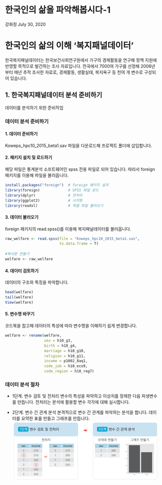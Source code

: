 한국인의 삶을 파악해봅시다-1
================
강화정
July 30, 2020

# 한국인의 삶의 이해 ‘복지패널데이터’

한국복지패널데이터는 한국보건사회연구원에서 가구의 경제활동을 연구해 정책 지원에 반영할 목적으로 발간하는 조사 자료입니다. 전국에서
7000여 가구를 선정해 2006년부터 매년 추적 조사한 자료로, 경제활동, 생활실태, 복지욕구 등 천여 개 변수로 구성되어
있습니다.

## 1\. 한국복지패널데이터 분석 준비하기

데이터를 분석하기 위한 준비작업

### 데이터 분석 준비하기

#### 1\. 데이터 준비하기

Koweps\_hpc10\_2015\_beta1.sav 파일을 다운로드해 프로젝트 폴더에 삽입합니다.

#### 2\. 패키지 설치 및 로드하기

해당 파일은 통계분석 소프트웨어인 spss 전용 파일로 되어 있습니다. 따라서 foreign 패키지를 이용해 파일을 불러옵니다.

``` r
install.packages("foreign")  # foreign 패키지 설치
library(foreign)             # SPSS 파일 로드
library(dplyr)               # 전처리
library(ggplot2)             # 시각화
library(readxl)              # 엑셀 파일 불러오기
```

#### 3\. 데이터 불러오기

foreign 패키지의 read.spss()를 이용해 복지패널데이터를 불러옵니다.

``` r
raw_welfare <- read.spss(file = "Koweps_hpc10_2015_beta1.sav",
                         to.data.frame = T)

#복사본 만들기
welfare <- raw_welfare
```

#### 4\. 데이터 검토하기

데이터의 구조와 특징을 파악합니다.

``` r
head(welfare)
tail(welfare)
View(welfare)
```

#### 5\. 변수명 바꾸기

코드북을 찹고해 데이터의 특성에 따라 변수명을 이해하기 쉽게 변경합니다.

``` r
welfare <- rename(welfare,
                  sex = h10_g3,
                  birth = h10_g4,
                  marriage = h10_g10,
                  religion = h10_g11,
                  income = p1002_8aq1,
                  code_job = h10_eco9,
                  code_region = h10_reg7)
```

### 데이터 분석 절차

  - 1단계. 변수 검토 및 전처리 변수의 특성을 파악하고 이상치를 정제한 다음 파생변수를 만듭니다. 전처리는 분석에 활용할
    변수 각각에 대해 실시합니다.

  - 2단계. 변수 간 관계 분석 본격적으로 변수 간 관계를 파악하는 분석을 합니다. 데이터를 요약한 표를 만들고 그래프를
    만듭니다. ![](img/09_01.png)
